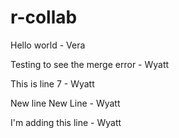 # r-collab

Hello world - Vera

Testing to see the merge error - Wyatt

This is line 7 - Wyatt

New line
New Line - Wyatt



I'm adding this line - Wyatt
